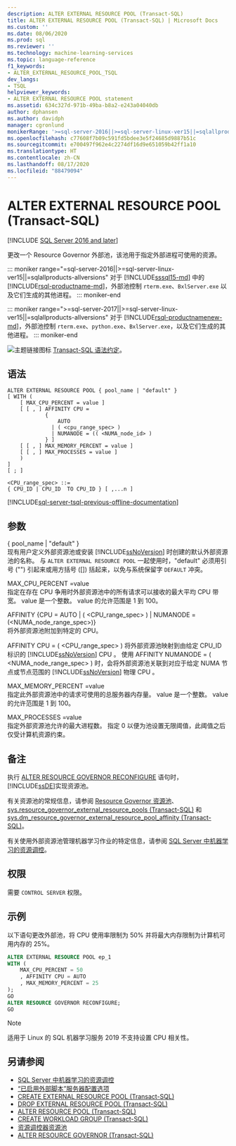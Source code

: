 ```yaml
---
description: ALTER EXTERNAL RESOURCE POOL (Transact-SQL)
title: ALTER EXTERNAL RESOURCE POOL (Transact-SQL) | Microsoft Docs
ms.custom: ''
ms.date: 08/06/2020
ms.prod: sql
ms.reviewer: ''
ms.technology: machine-learning-services
ms.topic: language-reference
f1_keywords:
- ALTER_EXTERNAL_RESOURCE_POOL_TSQL
dev_langs:
- TSQL
helpviewer_keywords:
- ALTER EXTERNAL RESOURCE POOL statement
ms.assetid: 634c327d-971b-49ba-b8a2-e243a04040db
author: dphansen
ms.author: davidph
manager: cgronlund
monikerRange: '>=sql-server-2016||>=sql-server-linux-ver15||=sqlallproducts-allversions'
ms.openlocfilehash: c77608f7b09c591fd5bdee3e5f24685d9887b51c
ms.sourcegitcommit: e700497f962e4c2274df16d9e651059b42ff1a10
ms.translationtype: HT
ms.contentlocale: zh-CN
ms.lasthandoff: 08/17/2020
ms.locfileid: "88479094"
---
```

# <a name="alter-external-resource-pool-transact-sql"></a>ALTER EXTERNAL RESOURCE POOL (Transact-SQL)
[!INCLUDE [SQL Server 2016 and later](../../includes/applies-to-version/sqlserver2016.md)]

更改一个 Resource Governor 外部池，该池用于指定外部进程可使用的资源。 

::: moniker range="=sql-server-2016||>=sql-server-linux-ver15||=sqlallproducts-allversions"
对于 [!INCLUDE[sssql15-md](../../includes/sssql15-md.md)] 中的[!INCLUDE[rsql-productname-md](../../includes/rsql-productname-md.md)]，外部池控制 `rterm.exe`、`BxlServer.exe` 以及它们生成的其他进程。
::: moniker-end

::: moniker range=">=sql-server-2017||>=sql-server-linux-ver15||=sqlallproducts-allversions"
对于 [!INCLUDE[rsql-productnamenew-md](../../includes/rsql-productnamenew-md.md)]，外部池控制 `rterm.exe`、`python.exe`、`BxlServer.exe`，以及它们生成的其他进程。
::: moniker-end

![主题链接图标](../../database-engine/configure-windows/media/topic-link.gif "“主题链接”图标") [Transact-SQL 语法约定](../../t-sql/language-elements/transact-sql-syntax-conventions-transact-sql.md)。

## <a name="syntax"></a>语法

```syntaxsql
ALTER EXTERNAL RESOURCE POOL { pool_name | "default" }
[ WITH (
    [ MAX_CPU_PERCENT = value ]
    [ [ , ] AFFINITY CPU =
            {
                AUTO
              | ( <cpu_range_spec> )
              | NUMANODE = (( <NUMA_node_id> )
            } ]   
    [ [ , ] MAX_MEMORY_PERCENT = value ]
    [ [ , ] MAX_PROCESSES = value ]
    )
]
[ ; ]
  
<CPU_range_spec> ::=
{ CPU_ID | CPU_ID  TO CPU_ID } [ ,...n ]
```  
  
[!INCLUDE[sql-server-tsql-previous-offline-documentation](../../includes/sql-server-tsql-previous-offline-documentation.md)]

## <a name="arguments"></a>参数

{ pool_name | "default" }  
现有用户定义外部资源池或安装 [!INCLUDE[ssNoVersion](../../includes/ssnoversion-md.md)] 时创建的默认外部资源池的名称。
与 `ALTER EXTERNAL RESOURCE POOL` 一起使用时，"default" 必须用引号 ("") 引起来或用方括号 ([]) 括起来，以免与系统保留字 `DEFAULT` 冲突。

MAX_CPU_PERCENT =value  
指定在存在 CPU 争用时外部资源池中的所有请求可以接收的最大平均 CPU 带宽。 value 是一个整数。 value 的允许范围是 1 到 100。

AFFINITY {CPU = AUTO | ( \<CPU_range_spec> ) | NUMANODE = (\<NUMA_node_range_spec>)}  
将外部资源池附加到特定的 CPU。

AFFINITY CPU = ( \<CPU_range_spec> ) 将外部资源池映射到由给定 CPU_ID 标识的 [!INCLUDE[ssNoVersion](../../includes/ssnoversion-md.md)] CPU 。 使用 AFFINITY NUMANODE = ( \<NUMA_node_range_spec> ) 时，会将外部资源池关联到对应于给定 NUMA 节点或节点范围的 [!INCLUDE[ssNoVersion](../../includes/ssnoversion-md.md)] 物理 CPU 。

MAX_MEMORY_PERCENT =value  
指定此外部资源池中的请求可使用的总服务器内存量。 value 是一个整数。 value 的允许范围是 1 到 100。

MAX_PROCESSES =value  
指定外部资源池允许的最大进程数。 指定 0 以便为池设置无限阈值，此阈值之后仅受计算机资源约束。

## <a name="remarks"></a>备注

执行 [ALTER RESOURCE GOVERNOR RECONFIGURE](../../t-sql/statements/alter-resource-governor-transact-sql.md) 语句时，[!INCLUDE[ssDE](../../includes/ssde-md.md)]实现资源池。

有关资源池的常规信息，请参阅 [Resource Governor 资源池](../../relational-databases/resource-governor/resource-governor-resource-pool.md)、[sys.resource_governor_external_resource_pools (Transact-SQL)](../../relational-databases/system-catalog-views/sys-resource-governor-external-resource-pools-transact-sql.md) 和 [sys.dm_resource_governor_external_resource_pool_affinity (Transact-SQL)](../../relational-databases/system-dynamic-management-views/sys-dm-resource-governor-external-resource-pool-affinity-transact-sql.md)。  

有关使用外部资源池管理机器学习作业的特定信息，请参阅 [SQL Server 中机器学习的资源调控](../../machine-learning/administration/resource-governor.md)。
## <a name="permissions"></a>权限

需要 `CONTROL SERVER` 权限。

## <a name="examples"></a>示例

以下语句更改外部池，将 CPU 使用率限制为 50% 并将最大内存限制为计算机可用内存的 25%。
  
```sql
ALTER EXTERNAL RESOURCE POOL ep_1
WITH (
    MAX_CPU_PERCENT = 50
    , AFFINITY CPU = AUTO
    , MAX_MEMORY_PERCENT = 25
);
GO
ALTER RESOURCE GOVERNOR RECONFIGURE;
GO
```

> [!NOTE]
> 适用于 Linux 的 SQL 机器学习服务 2019 不支持设置 CPU 相关性。

## <a name="see-also"></a>另请参阅

+ [SQL Server 中机器学习的资源调控](../../machine-learning/administration/resource-governor.md)
+ [“已启用外部脚本”服务器配置选项](../../database-engine/configure-windows/external-scripts-enabled-server-configuration-option.md)
+ [CREATE EXTERNAL RESOURCE POOL (Transact-SQL)](../../t-sql/statements/create-external-resource-pool-transact-sql.md)
+ [DROP EXTERNAL RESOURCE POOL (Transact-SQL)](../../t-sql/statements/drop-external-resource-pool-transact-sql.md)
+ [ALTER RESOURCE POOL (Transact-SQL)](../../t-sql/statements/alter-resource-pool-transact-sql.md)
+ [CREATE WORKLOAD GROUP (Transact-SQL)](../../t-sql/statements/create-workload-group-transact-sql.md)
+ [资源调控器资源池](../../relational-databases/resource-governor/resource-governor-resource-pool.md)
+ [ALTER RESOURCE GOVERNOR (Transact-SQL)](../../t-sql/statements/alter-resource-governor-transact-sql.md) 
